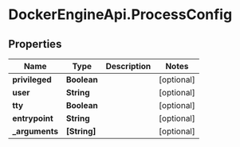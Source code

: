 # DockerEngineApi.ProcessConfig

## Properties
Name | Type | Description | Notes
------------ | ------------- | ------------- | -------------
**privileged** | **Boolean** |  | [optional] 
**user** | **String** |  | [optional] 
**tty** | **Boolean** |  | [optional] 
**entrypoint** | **String** |  | [optional] 
**_arguments** | **[String]** |  | [optional] 


